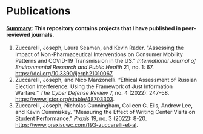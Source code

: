 # Publications

#### <ins>Summary</ins>: This repository contains projects that I have published in peer-reviewed journals.

1. Zuccarelli, Joseph, Laura Seaman, and Kevin Rader. "Assessing the Impact of Non-Pharmaceutical Interventions on Consumer Mobility Patterns and COVID-19 Transmission in the US." *International Journal of Environmental Research and Public Health* 21, no. 1: 67. https://doi.org/10.3390/ijerph21010067 
2. Zuccarelli, Joseph, and Nico Manzonelli. “Ethical Assessment of Russian Election Interference: Using the Framework of Just Information Warfare.” *The Cyber Defense Review* 7, no. 4 (2022): 247–58. https://www.jstor.org/stable/48703303.
3. Zuccarelli, Joseph, Nicholas Cunningham, Colleen G. Eils, Andrew Lee, and Kevin Cummiskey. "Measuring the Effect of Writing Center Visits on Student Performance." *Praxis* 19, no. 3 (2022): 8-20. https://www.praxisuwc.com/193-zuccarelli-et-al.
